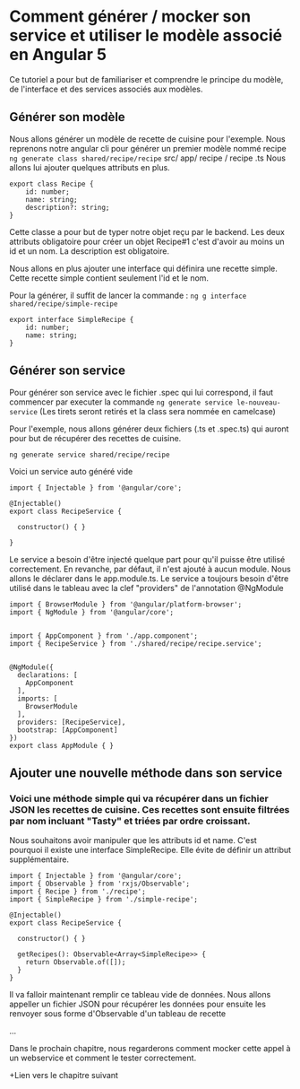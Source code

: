 # Comment générer / mocker son service et utiliser le modèle associé en Angular 5
Ce tutoriel a pour but de familiariser et comprendre le principe du modèle, de l'interface et des services associés aux modèles. 

## Générer son modèle
Nous allons générer un modèle de recette de cuisine pour l'exemple. 
Nous reprenons notre angular cli pour générer un premier modèle nommé recipe
`ng generate class shared/recipe/recipe`
              src/  app/  recipe / recipe .ts
Nous allons lui ajouter quelques attributs en plus. 
```
export class Recipe {
    id: number;
    name: string;
    description?: string;
}

```

Cette classe a pour but de typer notre objet reçu par le backend. 
Les deux attributs obligatoire pour créer un objet Recipe#1 c'est d'avoir au moins un id et un nom. La description est obligatoire.

Nous allons en plus ajouter une interface qui définira une recette simple. 
Cette recette simple contient seulement l'id et le nom.

Pour la générer, il suffit de lancer la commande : `ng g interface shared/recipe/simple-recipe`

```
export interface SimpleRecipe {
    id: number;
    name: string;
}

```


## Générer son service 

Pour générer son service avec le fichier .spec qui lui correspond, il faut commencer par executer la commande `ng generate service le-nouveau-service`
(Les tirets seront retirés et la class sera nommée en camelcase)

Pour l'exemple, 
nous allons générer deux fichiers (.ts et .spec.ts) qui auront pour but de récupérer des recettes de cuisine.

`ng generate service shared/recipe/recipe`

Voici un service auto généré vide

```
import { Injectable } from '@angular/core';

@Injectable()
export class RecipeService {

  constructor() { }

}
```

Le service a besoin d'être injecté quelque part pour qu'il puisse être utilisé correctement. En revanche, par défaut, il n'est ajouté à aucun module. Nous allons le déclarer dans le app.module.ts. Le service a toujours besoin d'être utilisé dans le tableau avec la clef "providers" de l'annotation @NgModule

```
import { BrowserModule } from '@angular/platform-browser';
import { NgModule } from '@angular/core';


import { AppComponent } from './app.component';
import { RecipeService } from './shared/recipe/recipe.service';


@NgModule({
  declarations: [
    AppComponent
  ],
  imports: [
    BrowserModule
  ],
  providers: [RecipeService],
  bootstrap: [AppComponent]
})
export class AppModule { }
```

## Ajouter une nouvelle méthode dans son service

### Voici une méthode simple qui va récupérer dans un fichier JSON les recettes de cuisine. Ces recettes sont ensuite filtrées par nom incluant "Tasty" et triées par ordre croissant.

Nous souhaitons avoir manipuler que les attributs id et name. C'est pourquoi il existe une interface SimpleRecipe. Elle évite de définir un attribut supplémentaire.

```
import { Injectable } from '@angular/core';
import { Observable } from 'rxjs/Observable';
import { Recipe } from './recipe';
import { SimpleRecipe } from './simple-recipe';

@Injectable()
export class RecipeService {

  constructor() { }

  getRecipes(): Observable<Array<SimpleRecipe>> {
    return Observable.of([]);
  }
}
```

Il va falloir maintenant remplir ce tableau vide de données. 
Nous allons appeller un fichier JSON pour récupérer les données pour ensuite les renvoyer sous forme d'Observable d'un tableau de recette


...


Dans le prochain chapitre, nous regarderons comment mocker cette appel à un webservice et comment le tester correctement.

+Lien vers le chapitre suivant



